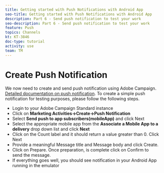 ```yaml
---
title: Getting started with Push Notifications with Android App
seo-title: Getting started with Push Notifications with Android App
description: Part 6 - Send push notification to test your work
seo-description: Part 6 - Send push notification to test your work
feature: Push
topics: Channels
kt: KT-3846
doc-type: tutorial
activity: use
team: TM
---
```


# Create Push Notification

We now need to create and send push notification using Adobe Campaign. [Detailed documentation on push notification](https://docs.adobe.com/content/help/en/campaign-standard/using/communication-channels/push-notifications/about-push-notifications.html). To create a simple push notification for testing purposes, please follow the following steps.

* Login to your Adobe Campaign Standard instance
* Click on **Marketing Activities->Create->Push Notification**
* Select **Send push to app subscribers(mobileApp)** and click Next
* Select the appropriate mobile app from the **Associate a Mobile App to a delivery** drop down list and click **Next**
* Click on the Count label and it should return a value greater than 0. Click Next
* Provide a meaningful Message title and Message body and click Create.
* Click on Prepare. Once preparation, is complete click on Confirm to send the message.
* If everything goes well, you should see notification in your Android App running in the emulator


